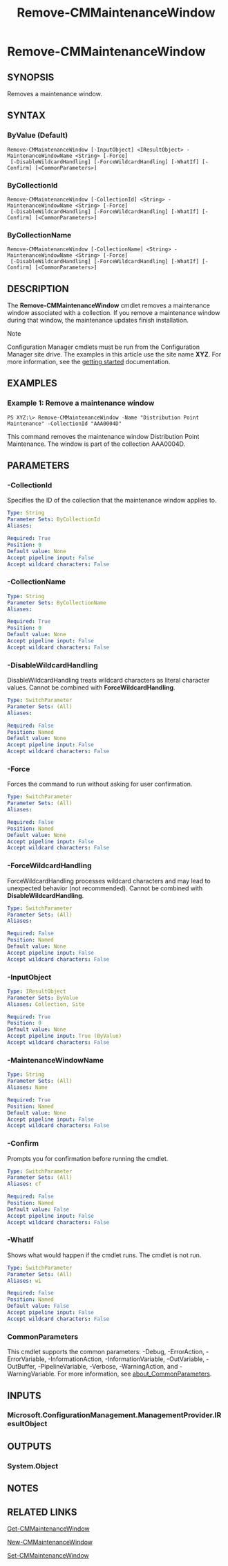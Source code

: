 ﻿---
description: Removes a maintenance window.
external help file: AdminUI.PS.Collections.dll-Help.xml
Module Name: ConfigurationManager
ms.date: 05/07/2019
schema: 2.0.0
title: Remove-CMMaintenanceWindow
---

# Remove-CMMaintenanceWindow

## SYNOPSIS
Removes a maintenance window.

## SYNTAX

### ByValue (Default)
```
Remove-CMMaintenanceWindow [-InputObject] <IResultObject> -MaintenanceWindowName <String> [-Force]
 [-DisableWildcardHandling] [-ForceWildcardHandling] [-WhatIf] [-Confirm] [<CommonParameters>]
```

### ByCollectionId
```
Remove-CMMaintenanceWindow [-CollectionId] <String> -MaintenanceWindowName <String> [-Force]
 [-DisableWildcardHandling] [-ForceWildcardHandling] [-WhatIf] [-Confirm] [<CommonParameters>]
```

### ByCollectionName
```
Remove-CMMaintenanceWindow [-CollectionName] <String> -MaintenanceWindowName <String> [-Force]
 [-DisableWildcardHandling] [-ForceWildcardHandling] [-WhatIf] [-Confirm] [<CommonParameters>]
```

## DESCRIPTION
The **Remove-CMMaintenanceWindow** cmdlet removes a maintenance window associated with a collection.
If you remove a maintenance window during that window, the maintenance updates finish installation.

> [!NOTE]
> Configuration Manager cmdlets must be run from the Configuration Manager site drive.
> The examples in this article use the site name **XYZ**. For more information, see the
> [getting started](/powershell/sccm/overview) documentation.

## EXAMPLES

### Example 1: Remove a maintenance window
```
PS XYZ:\> Remove-CMMaintenanceWindow -Name "Distribution Point Maintenance" -CollectionId "AAA0004D"
```

This command removes the maintenance window Distribution Point Maintenance.
The window is part of the collection AAA0004D.

## PARAMETERS

### -CollectionId
Specifies the ID of the collection that the maintenance window applies to.

```yaml
Type: String
Parameter Sets: ByCollectionId
Aliases:

Required: True
Position: 0
Default value: None
Accept pipeline input: False
Accept wildcard characters: False
```

### -CollectionName
```yaml
Type: String
Parameter Sets: ByCollectionName
Aliases:

Required: True
Position: 0
Default value: None
Accept pipeline input: False
Accept wildcard characters: False
```

### -DisableWildcardHandling
DisableWildcardHandling treats wildcard characters as literal character values. Cannot be combined with **ForceWildcardHandling**.

```yaml
Type: SwitchParameter
Parameter Sets: (All)
Aliases:

Required: False
Position: Named
Default value: None
Accept pipeline input: False
Accept wildcard characters: False
```

### -Force
Forces the command to run without asking for user confirmation.

```yaml
Type: SwitchParameter
Parameter Sets: (All)
Aliases:

Required: False
Position: Named
Default value: None
Accept pipeline input: False
Accept wildcard characters: False
```

### -ForceWildcardHandling
ForceWildcardHandling processes wildcard characters and may lead to unexpected behavior (not recommended). Cannot be combined with **DisableWildcardHandling**.

```yaml
Type: SwitchParameter
Parameter Sets: (All)
Aliases:

Required: False
Position: Named
Default value: None
Accept pipeline input: False
Accept wildcard characters: False
```

### -InputObject
```yaml
Type: IResultObject
Parameter Sets: ByValue
Aliases: Collection, Site

Required: True
Position: 0
Default value: None
Accept pipeline input: True (ByValue)
Accept wildcard characters: False
```

### -MaintenanceWindowName
```yaml
Type: String
Parameter Sets: (All)
Aliases: Name

Required: True
Position: Named
Default value: None
Accept pipeline input: False
Accept wildcard characters: False
```

### -Confirm
Prompts you for confirmation before running the cmdlet.

```yaml
Type: SwitchParameter
Parameter Sets: (All)
Aliases: cf

Required: False
Position: Named
Default value: False
Accept pipeline input: False
Accept wildcard characters: False
```

### -WhatIf
Shows what would happen if the cmdlet runs.
The cmdlet is not run.

```yaml
Type: SwitchParameter
Parameter Sets: (All)
Aliases: wi

Required: False
Position: Named
Default value: False
Accept pipeline input: False
Accept wildcard characters: False
```

### CommonParameters
This cmdlet supports the common parameters: -Debug, -ErrorAction, -ErrorVariable, -InformationAction, -InformationVariable, -OutVariable, -OutBuffer, -PipelineVariable, -Verbose, -WarningAction, and -WarningVariable. For more information, see [about_CommonParameters](http://go.microsoft.com/fwlink/?LinkID=113216).

## INPUTS

### Microsoft.ConfigurationManagement.ManagementProvider.IResultObject

## OUTPUTS

### System.Object
## NOTES

## RELATED LINKS

[Get-CMMaintenanceWindow](Get-CMMaintenanceWindow.md)

[New-CMMaintenanceWindow](New-CMMaintenanceWindow.md)

[Set-CMMaintenanceWindow](Set-CMMaintenanceWindow.md)


